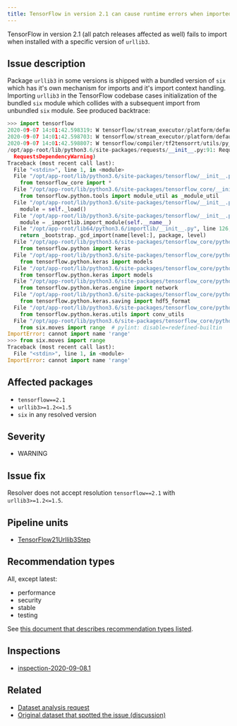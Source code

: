 ```yaml
---
title: TensorFlow in version 2.1 can cause runtime errors when imported, caused by incompatibility between urllib3 and six packages
---
```


TensorFlow in version 2.1 (all patch releases affected as well) fails to import
when installed with a specific version of ``urllib3``.

## Issue description

Package ``urllib3`` in some versions is shipped with a bundled version of
``six`` which has it's own mechanism for imports and it's import context
handling. Importing ``urllib3`` in the TensorFlow codebase cases initialization
of the bundled ``six`` module which collides with a subsequent import from
unbundled ``six`` module. See produced backtrace:

```python
>>> import tensorflow
2020-09-07 14:01:42.598319: W tensorflow/stream_executor/platform/default/dso_loader.cc:55] Could not load dynamic library 'libnvinfer.so.6'; dlerror: libnvinfer.so.6: cannot open shared object file: No such file or directory
2020-09-07 14:01:42.598703: W tensorflow/stream_executor/platform/default/dso_loader.cc:55] Could not load dynamic library 'libnvinfer_plugin.so.6'; dlerror: libnvinfer_plugin.so.6: cannot open shared object file: No such file or directory
2020-09-07 14:01:42.598807: W tensorflow/compiler/tf2tensorrt/utils/py_utils.cc:30] Cannot dlopen some TensorRT libraries. If you would like to use Nvidia GPU with TensorRT, please make sure the missing libraries mentioned above are installed properly.
/opt/app-root/lib/python3.6/site-packages/requests/__init__.py:91: RequestsDependencyWarning: urllib3 (1.5) or chardet (2.3.0) doesn't match a supported version!
  RequestsDependencyWarning)
Traceback (most recent call last):
  File "<stdin>", line 1, in <module>
  File "/opt/app-root/lib/python3.6/site-packages/tensorflow/__init__.py", line 101, in <module>
    from tensorflow_core import *
  File "/opt/app-root/lib/python3.6/site-packages/tensorflow_core/__init__.py", line 40, in <module>
    from tensorflow.python.tools import module_util as _module_util
  File "/opt/app-root/lib/python3.6/site-packages/tensorflow/__init__.py", line 50, in __getattr__
    module = self._load()
  File "/opt/app-root/lib/python3.6/site-packages/tensorflow/__init__.py", line 44, in _load
    module = _importlib.import_module(self.__name__)
  File "/opt/app-root/lib64/python3.6/importlib/__init__.py", line 126, in import_module
    return _bootstrap._gcd_import(name[level:], package, level)
  File "/opt/app-root/lib/python3.6/site-packages/tensorflow_core/python/__init__.py", line 95, in <module>
    from tensorflow.python import keras
  File "/opt/app-root/lib/python3.6/site-packages/tensorflow_core/python/keras/__init__.py", line 27, in <module>
    from tensorflow.python.keras import models
  File "/opt/app-root/lib/python3.6/site-packages/tensorflow_core/python/keras/__init__.py", line 27, in <module>
    from tensorflow.python.keras import models
  File "/opt/app-root/lib/python3.6/site-packages/tensorflow_core/python/keras/models.py", line 25, in <module>
    from tensorflow.python.keras.engine import network
  File "/opt/app-root/lib/python3.6/site-packages/tensorflow_core/python/keras/engine/network.py", line 46, in <module>
    from tensorflow.python.keras.saving import hdf5_format
  File "/opt/app-root/lib/python3.6/site-packages/tensorflow_core/python/keras/saving/hdf5_format.py", line 32, in <module>
    from tensorflow.python.keras.utils import conv_utils
  File "/opt/app-root/lib/python3.6/site-packages/tensorflow_core/python/keras/utils/conv_utils.py", line 22, in <module>
    from six.moves import range  # pylint: disable=redefined-builtin
ImportError: cannot import name 'range'
>>> from six.moves import range
Traceback (most recent call last):
  File "<stdin>", line 1, in <module>
ImportError: cannot import name 'range'
```

## Affected packages

 * ``tensorflow==2.1``
 * ``urllib3>=1.2<=1.5``
 * ``six`` in any resolved version

## Severity

 * WARNING

## Issue fix

Resolver does not accept resolution ``tensorflow==2.1`` with ``urllib3>=1.2<=1.5``.

## Pipeline units

 * [TensorFlow21Urllib3Step](https://thoth-station.ninja/docs/developers/adviser/thoth.adviser.steps.html#module-thoth.adviser.steps.tensorflow_21_urllib3)

## Recommendation types

All, except latest:

 * performance
 * security
 * stable
 * testing
 
See [this document that describes recommendation types
listed](http://thoth-station.ninja/recommendation-types).

## Inspections

 * [inspection-2020-09-08.1][1]

## Related

 * [Dataset analysis request][2]
 * [Original dataset that spotted the issue (discussion)][3]

[1]: https://github.com/thoth-station/dependency-monkey-zoo/tree/master/tensorflow/inspection-2020-09-08.1
[2]: https://github.com/thoth-station/datasets/issues/16
[3]: https://github.com/thoth-station/notebooks/issues/70#issuecomment-688664537
